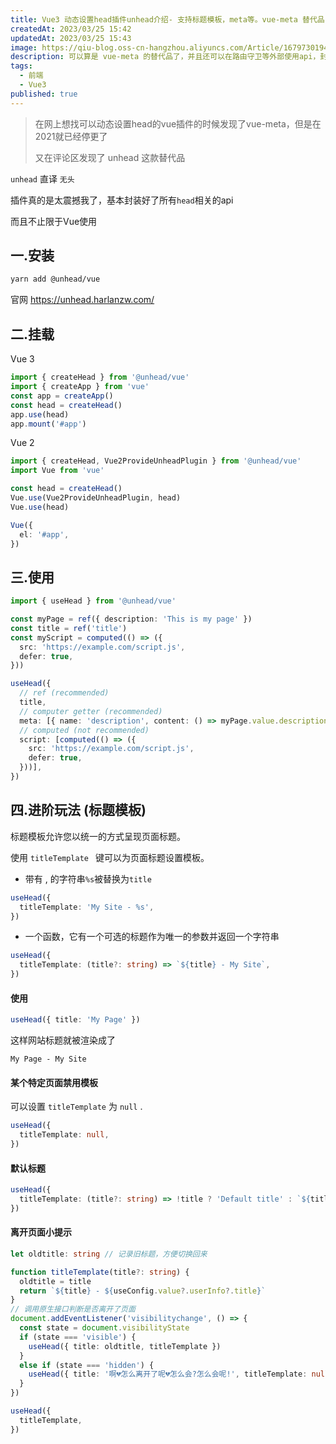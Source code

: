 ```yaml
---
title: Vue3 动态设置head插件unhead介绍- 支持标题模板，meta等。vue-meta 替代品
createdAt: 2023/03/25 15:42
updatedAt: 2023/03/25 15:43
image: https://qiu-blog.oss-cn-hangzhou.aliyuncs.com/Article/1679730194529794500.png
description: 可以算是 vue-meta 的替代品了，并且还可以在路由守卫等外部使用api，封装好了所有head相关的api，方便到极致!!
tags:
  - 前端
  - Vue3
published: true
---
```


> 在网上想找可以动态设置head的vue插件的时候发现了vue-meta，但是在2021就已经停更了
>
> 又在评论区发现了 unhead  这款替代品

`unhead`  直译 `无头`

插件真的是太震撼我了，基本封装好了所有`head`相关的api

而且不止限于Vue使用

## 一.安装

```bash
yarn add @unhead/vue
```

官网 https://unhead.harlanzw.com/

## 二.挂载

Vue 3

```ts
import { createHead } from '@unhead/vue'
import { createApp } from 'vue'
const app = createApp()
const head = createHead()
app.use(head)
app.mount('#app')
```

Vue 2

```ts
import { createHead, Vue2ProvideUnheadPlugin } from '@unhead/vue'
import Vue from 'vue'

const head = createHead()
Vue.use(Vue2ProvideUnheadPlugin, head)
Vue.use(head)

Vue({
  el: '#app',
})
```

## 三.使用

```ts
import { useHead } from '@unhead/vue'

const myPage = ref({ description: 'This is my page' })
const title = ref('title')
const myScript = computed(() => ({
  src: 'https://example.com/script.js',
  defer: true,
}))

useHead({
  // ref (recommended)
  title,
  // computer getter (recommended)
  meta: [{ name: 'description', content: () => myPage.value.description },],
  // computed (not recommended)
  script: [computed(() => ({
    src: 'https://example.com/script.js',
    defer: true,
  }))],
})
```

## 四.进阶玩法 (标题模板)

标题模板允许您以统一的方式呈现页面标题。

使用  `titleTemplate `  键可以为页面标题设置模板。

- 带有 , 的字符串`%s`被替换为`title`

```ts
useHead({
  titleTemplate: 'My Site - %s',
})
```

- 一个函数，它有一个可选的标题作为唯一的参数并返回一个字符串

```ts
useHead({
  titleTemplate: (title?: string) => `${title} - My Site`,
})
```

#### 使用

```ts
useHead({ title: 'My Page' })
```

这样网站标题就被渲染成了

`My Page - My Site`

#### 某个特定页面禁用模板

可以设置   `titleTemplate`   为   `null`   .

```ts
useHead({
  titleTemplate: null,
})
```

#### 默认标题

```ts
useHead({
  titleTemplate: (title?: string) => !title ? 'Default title' : `${title} - My Site`,
})
```

#### 离开页面小提示

```ts
let oldtitle: string // 记录旧标题，方便切换回来

function titleTemplate(title?: string) {
  oldtitle = title
  return `${title} - ${useConfig.value?.userInfo?.title}`
}
// 调用原生接口判断是否离开了页面
document.addEventListener('visibilitychange', () => {
  const state = document.visibilityState
  if (state === 'visible') {
    useHead({ title: oldtitle, titleTemplate })
  }
  else if (state === 'hidden') {
    useHead({ title: '啊💔怎么离开了呢💔怎么会?怎么会呢!', titleTemplate: null })
  }
})

useHead({
  titleTemplate,
})
```
